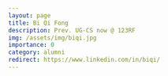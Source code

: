 ```yaml
---
layout: page
title: Bi Qi Fong
description: Prev. UG-CS now @ 123RF
img: /assets/img/biqi.jpg
importance: 0
category: alumni
redirect: https://www.linkedin.com/in/biqi/
---
```

